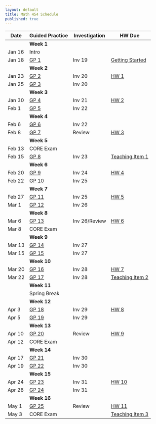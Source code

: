 ```yaml
---
layout: default
title: Math 454 Schedule
published: true
---
```








| Date   	| Guided Practice                  	| Investigation 	| HW Due                                                                                                                                                                      	|
|--------	|----------------------------------	|---------------	|---------------------	|
|        	| **Week 1**                       	|               	|                                                                                                                                                                             	|
| Jan 16 	| Intro                            	|               	|                                                                                                                                                                             	|
| Jan 18 	| [GP 1](/NSC-Math-454/GP1.html)   	| Inv 19        	| [Getting Started](http://www.overleaf.com/docs?snip_uri=https://raw.githubusercontent.com/sergeballif/NSC-Math-454/gh-pages/homework/Math454GettingStarted.tex&splash=none) 	|
|        	| **Week 2**                       	|               	|                                                                                                                                                                             	|
| Jan 23 	| [GP 2](/NSC-Math-454/GP2.html)   	| Inv 20        	| [HW 1](http://www.overleaf.com/docs?snip_uri=https://raw.githubusercontent.com/sergeballif/NSC-Math-454/gh-pages/homework/Math454HW1.tex&splash=none)                       	|
| Jan 25 	| [GP 3](/NSC-Math-454/GP3.html)   	| Inv 20        	|                                                                                                                                                                             	|
|        	| **Week 3**                       	|               	|                                                                                                                                                                             	|
| Jan 30  	| [GP 4](/NSC-Math-454/GP4.html)   	| Inv 21        	| [HW 2](http://www.overleaf.com/docs?snip_uri=https://raw.githubusercontent.com/sergeballif/NSC-Math-454/gh-pages/homework/Math454HW2.tex&splash=none)                       	|
| Feb 1  	| [GP 5](/NSC-Math-454/GP5.html)   	| Inv 22        	|                                                                                                                                                                             	|
|        	| **Week 4**                       	|               	|                                                                                                                                                                             	|
| Feb 6  	| [GP 6](/NSC-Math-454/GP6.html)   	| Inv 22       	  |                       	|
| Feb 8	| [GP 7](/NSC-Math-454/GP7.html)  	| Review         	|    [HW 3](http://www.overleaf.com/docs?snip_uri=https://raw.githubusercontent.com/sergeballif/NSC-Math-454/gh-pages/homework/Math454HW3.tex&splash=none)   	|
|        	| **Week 5**                       	|               	|                                                                                                                                                                             	|
| Feb 13 	| CORE Exam                       	|        	|                                                                                                                                                                             	|
| Feb 15 	| [GP 8](/NSC-Math-454/GP8.html)   	| Inv 23        	| [Teaching Item 1](/NSC-Math-454/TeachingItems.html)                                                                                                                         	|
|        	| **Week 6**                       	|               	|                                                                                                                                                                             	|
| Feb 20 	| [GP 9](/NSC-Math-454/GP9.html)   	| Inv 24        	| [HW 4](http://www.overleaf.com/docs?snip_uri=https://raw.githubusercontent.com/sergeballif/NSC-Math-454/gh-pages/homework/Math454HW4.tex&splash=none)                       	|
| Feb 22 	| [GP 10](/NSC-Math-454/GP10.html) 	| Inv 25        	|                                                                                                                                                                             	|
|        	| **Week 7**                       	|               	|                                                                                                                                                                             	|
| Feb 27  	| [GP 11](/NSC-Math-454/GP11.html) 	| Inv 25        	| [HW 5](http://www.overleaf.com/docs?snip_uri=https://raw.githubusercontent.com/sergeballif/NSC-Math-454/gh-pages/homework/Math454HW5.tex&splash=none)                       	|
| Mar 1  	| [GP 12](/NSC-Math-454/GP12.html) 	| Inv 26        	|                                                                                                                                                                             	|
|        	| **Week 8**                       	|               	|                                                                                                                                                                             	|
| Mar 6  	| [GP 13](/NSC-Math-454/GP13.html) 	| Inv 26/Review  	| [HW 6](http://www.overleaf.com/docs?snip_uri=https://raw.githubusercontent.com/sergeballif/NSC-Math-454/gh-pages/homework/Math454HW6.tex&splash=none)                       	|
| Mar 8 	| CORE Exam                        	|               	|                                                                                                                                                                             	|
|        	| **Week 9**                       	|               	|                                                                                                                                                                             	|
| Mar 13 	| [GP 14](/NSC-Math-454/GP14.html) 	| Inv 27        	|                                                                                                                                                                             	|
| Mar 15 	| [GP 15](/NSC-Math-454/GP15.html) 	| Inv 27        	|                                                                                                                                                                             	|
|        	| **Week 10**                      	|               	|                                                                                                                                                                             	|
| Mar 20 	| [GP 16](/NSC-Math-454/GP16.html) 	| Inv 28        	| [HW 7](http://www.overleaf.com/docs?snip_uri=https://raw.githubusercontent.com/sergeballif/NSC-Math-454/gh-pages/homework/Math454HW7.tex&splash=none)                       	|
| Mar 22 	| [GP 17](/NSC-Math-454/GP17.html) 	| Inv 28        	| [Teaching Item 2](/NSC-Math-454/homework/Math453TeachingItem2.pdf)                                                                                                          	|
|        	| **Week 11**                      	|               	|                                                                                                                                                                             	|
|        	| Spring Break                     	|               	|                                                                                                                                                                             	|
|        	| **Week 12**                      	|               	|                                                                                                                                                                             	|
| Apr 3  	| [GP 18](/NSC-Math-454/GP18.html) 	| Inv 29        	| [HW 8](http://www.overleaf.com/docs?snip_uri=https://raw.githubusercontent.com/sergeballif/NSC-Math-454/gh-pages/homework/Math454HW8.tex&splash=none)                       	|
| Apr 5  	| [GP 19](/NSC-Math-454/GP19.html) 	| Inv 29        	|                                                                                                                                                                             	|
|        	| **Week 13**                      	|               	|                                                                                                                                                                             	|
| Apr 10 	| [GP 20](/NSC-Math-454/GP20.html) 	| Review        	| [HW 9](http://www.overleaf.com/docs?snip_uri=https://raw.githubusercontent.com/sergeballif/NSC-Math-454/gh-pages/homework/Math454HW9.tex&splash=none)                       	|
| Apr 12 	| CORE Exam                        	|               	|                                                                                                                                                                             	|
|        	| **Week 14**                      	|               	|                                                                                                                                                                             	|
| Apr 17 	| [GP 21](/NSC-Math-454/GP21.html) 	| Inv 30        	|                                                                                                                                                                             	|
| Apr 19 	| [GP 22](/NSC-Math-454/GP22.html) 	| Inv 30        	|                                                                                                                                                                             	|
|        	| **Week 15**                      	|               	|                                                                                                                                                                             	|
| Apr 24 	| [GP 23](/NSC-Math-454/GP23.html) 	| Inv 31        	| [HW 10](http://www.overleaf.com/docs?snip_uri=https://raw.githubusercontent.com/sergeballif/NSC-Math-454/gh-pages/homework/Math454HW10.tex&splash=none)                     	|
| Apr 26 	| [GP 24](/NSC-Math-454/GP24.html)	| Inv 31        	|                                                                                                                                                                             	|
|        	| **Week 16**                      	|               	|                                                                                                                                                                             	|
| May 1  	| [GP 25](/NSC-Math-454/GP25.html) 	| Review        	| [HW 11](http://www.overleaf.com/docs?snip_uri=https://raw.githubusercontent.com/sergeballif/NSC-Math-454/gh-pages/homework/Math454HW11.tex&splash=none)                     	|
| May 3  	| CORE Exam                        	|           	| [Teaching Item 3](/NSC-Math-454/homework/Math453TeachingItem3.pdf)                                                                                                          	|
